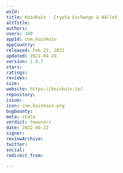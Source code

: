 ```yaml
---
wsId: 
title: KoinKoin - Crypto Exchange & Wallet
altTitle: 
authors: 
users: 100
appId: com.koinkoin
appCountry: 
released: Feb 22, 2021
updated: 2021-04-20
version: 1.0.7
stars: 
ratings: 
reviews: 
size: 
website: https://koinkoin.io/
repository: 
issue: 
icon: com.koinkoin.png
bugbounty: 
meta: stale
verdict: fewusers
date: 2022-06-22
signer: 
reviewArchive: 
twitter: 
social: 
redirect_from: 

---
```


